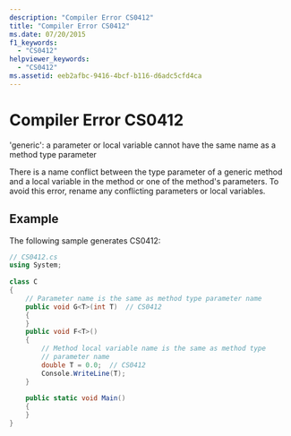 ```yaml
---
description: "Compiler Error CS0412"
title: "Compiler Error CS0412"
ms.date: 07/20/2015
f1_keywords: 
  - "CS0412"
helpviewer_keywords: 
  - "CS0412"
ms.assetid: eeb2afbc-9416-4bcf-b116-d6adc5cfd4ca
---
```

# Compiler Error CS0412
'generic': a parameter or local variable cannot have the same name as a method type parameter  
  
 There is a name conflict between the type parameter of a generic method and a local variable in the method or one of the method's parameters. To avoid this error, rename any conflicting parameters or local variables.  
  
## Example  
 The following sample generates CS0412:  
  
```csharp  
// CS0412.cs  
using System;  
  
class C  
{  
    // Parameter name is the same as method type parameter name  
    public void G<T>(int T)  // CS0412  
    {  
    }  
    public void F<T>()  
    {  
        // Method local variable name is the same as method type  
        // parameter name  
        double T = 0.0;  // CS0412  
        Console.WriteLine(T);  
    }  
  
    public static void Main()  
    {  
    }  
}  
```
